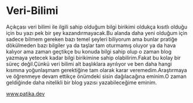 # Veri-Bilimi

Açıkçası veri bilimi ile ilgili sahip olduğum bilgi birikimi oldukça kısıtlı olduğu için bu yazı pek bir şey kazandırmayacak.Bu alanda daha yeni olduğum için sadece bilmem gereken bazı temel şeyleri biliyorum ama bunlar pratiğe dökülmeden bazı bilgiler ya da taşlar tam oturmamış oluyor ya da hava kalıyor ama zaman geçtikçe bu konuda bilgi sahip olup o zaman blog yazmaya yetecek kadar bilgi birikimine sahip olabilirim.Fakat bu kolay bir süreç değil.Çünkü veri bilimi alt başlıklara ayrılıyor ve ben daha hangi kısmına yoğunlaşmam gerektiğine tam olarak karar veremedim.Araştırmaya ve öğrenmeye devam ettikçe önümdeki sisin dağılacağına eminim.O zaman geldiğinde daha nitelikli bir blog yazısı yazabileceğime eminim.


www.patika.dev 
